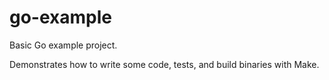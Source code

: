 # go-example

Basic Go example project.

Demonstrates how to write some code, tests, and build binaries with Make.
